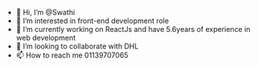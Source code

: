 - 👋 Hi, I’m @Swathi
- 👀 I’m interested in front-end development role
- 🌱 I’m currently working on ReactJs and have 5.6years of experience in web development
- 💞️ I’m looking to collaborate with DHL
- 📫 How to reach me 01139707065

<!---
Swathi2905/Swathi2905 is a ✨ special ✨ repository because its `README.md` (this file) appears on your GitHub profile.
You can click the Preview link to take a look at your changes.
--->
